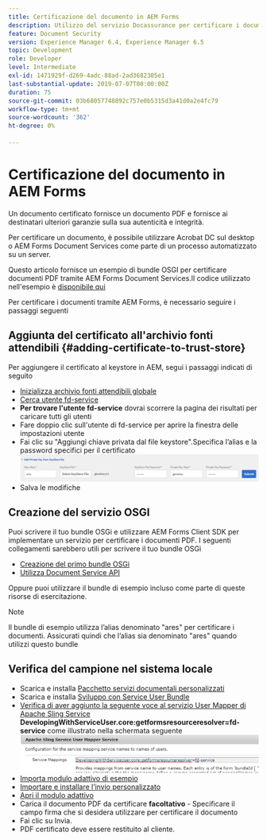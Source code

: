 ```yaml
---
title: Certificazione del documento in AEM Forms
description: Utilizzo del servizio Docassurance per certificare i documenti PDF in AEM Forms
feature: Document Security
version: Experience Manager 6.4, Experience Manager 6.5
topic: Development
role: Developer
level: Intermediate
exl-id: 1471929f-d269-4adc-88ad-2ad3682305e1
last-substantial-update: 2019-07-07T00:00:00Z
duration: 75
source-git-commit: 03b68057748892c757e0b5315d3a41d0a2e4fc79
workflow-type: tm+mt
source-wordcount: '362'
ht-degree: 0%

---
```


# Certificazione del documento in AEM Forms

Un documento certificato fornisce un documento PDF e fornisce ai destinatari ulteriori garanzie sulla sua autenticità e integrità.

Per certificare un documento, è possibile utilizzare Acrobat DC sul desktop o AEM Forms Document Services come parte di un processo automatizzato su un server.

Questo articolo fornisce un esempio di bundle OSGI per certificare documenti PDF tramite AEM Forms Document Services.Il codice utilizzato nell&#39;esempio è [disponibile qui](https://helpx.adobe.com/it/experience-manager/6-4/forms/using/aem-document-services-programmatically.html)

Per certificare i documenti tramite AEM Forms, è necessario seguire i passaggi seguenti

## Aggiunta del certificato all&#39;archivio fonti attendibili {#adding-certificate-to-trust-store}

Per aggiungere il certificato al keystore in AEM, segui i passaggi indicati di seguito

* [Inizializza archivio fonti attendibili globale](http://localhost:4502/libs/granite/security/content/truststore.html)
* [Cerca utente fd-service](http://localhost:4502/security/users.html)
* **Per trovare l&#39;utente fd-service** dovrai scorrere la pagina dei risultati per caricare tutti gli utenti
* Fare doppio clic sull&#39;utente di fd-service per aprire la finestra delle impostazioni utente
* Fai clic su &quot;Aggiungi chiave privata dal file keystore&quot;.Specifica l’alias e la password specifici per il certificato
  ![certificato aggiuntivo](assets/adding-certificate-keystore.PNG)
* Salva le modifiche

## Creazione del servizio OSGI

Puoi scrivere il tuo bundle OSGi e utilizzare AEM Forms Client SDK per implementare un servizio per certificare i documenti PDF. I seguenti collegamenti sarebbero utili per scrivere il tuo bundle OSGi

* [Creazione del primo bundle OSGi](https://helpx.adobe.com/experience-manager/using/maven_arch13.html)
* [Utilizza Document Service API](https://helpx.adobe.com/it/experience-manager/6-4/forms/using/aem-document-services-programmatically.html)

Oppure puoi utilizzare il bundle di esempio incluso come parte di queste risorse di esercitazione.

>[!NOTE]
>
>Il bundle di esempio utilizza l’alias denominato &quot;ares&quot; per certificare i documenti. Assicurati quindi che l’alias sia denominato &quot;ares&quot; quando utilizzi questo bundle

## Verifica del campione nel sistema locale

* Scarica e installa [Pacchetto servizi documentali personalizzati](/help/forms/assets/common-osgi-bundles/AEMFormsDocumentServices.core-1.0-SNAPSHOT.jar)
* Scarica e installa [Sviluppo con Service User Bundle](/help/forms/assets/common-osgi-bundles/DevelopingWithServiceUser.jar)
* [Verifica di aver aggiunto la seguente voce al servizio User Mapper di Apache Sling Service](http://localhost:4502/system/console/configMgr)
  **DevelopingWithServiceUser.core:getformsresourceresolver=fd-service** come illustrato nella schermata seguente
  ![Utenti-Mapper](assets/user-mapper-service.PNG)
* [Importa modulo adattivo di esempio](assets/certify-pdf-af.zip)
* [Importare e installare l’invio personalizzato](assets/custom-submit-certify.zip)
* [Apri il modulo adattivo](http://localhost:4502/content/dam/formsanddocuments/certifypdf/jcr:content?wcmmode=disabled)
* Carica il documento PDF da certificare
  **facoltativo** - Specificare il campo firma che si desidera utilizzare per certificare il documento
* Fai clic su Invia.
* PDF certificato deve essere restituito al cliente.
